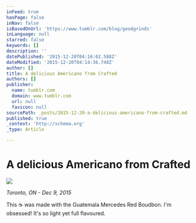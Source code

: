 ```yaml
---
inFeed: true
hasPage: false
inNav: false
isBasedOnUrl: 'https://www.tumblr.com/blog/goodgrinds'
inLanguage: null
starred: false
keywords: []
description: ''
datePublished: '2015-12-20T04:16:02.588Z'
dateModified: '2015-12-20T04:14:36.748Z'
author: []
title: A delicious Americano from Crafted
authors: []
publisher:
  name: tumblr.com
  domain: www.tumblr.com
  url: null
  favicon: null
sourcePath: _posts/2015-12-20-a-delicious-americano-from-crafted.md
published: true
_context: 'http://schema.org'
_type: Article

---
```

# A delicious Americano from Crafted
![](https://36.media.tumblr.com/b81a151223f7bdcfe44d6d29b2d1c244/tumblr_nzgr89AGHP1szenbzo1_540.jpg)

_Toronto, ON - Dec 9, 2015_

This ☕️ was made with the Guatemala Mercedes Red Boudbon. I'm obsessed! It's so light yet full flavoured.
